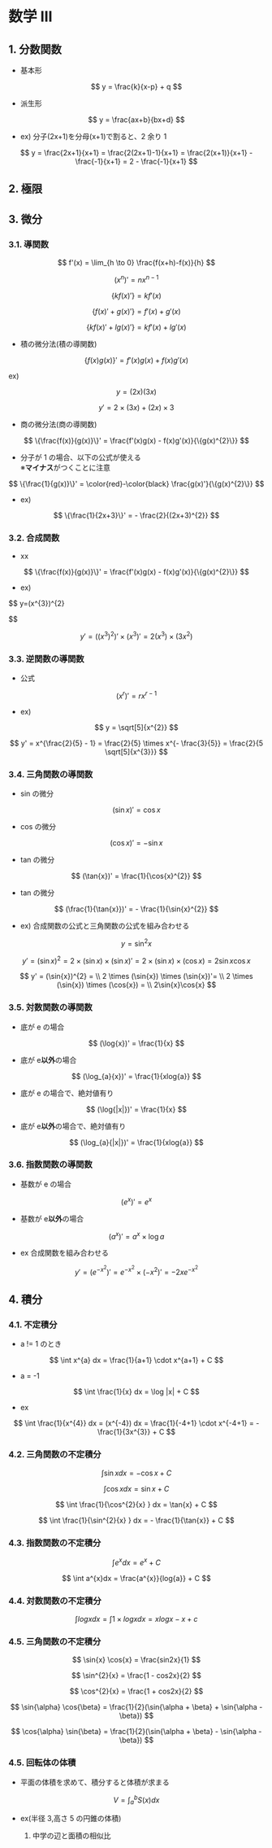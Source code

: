 # 数学 Ⅲ

## 1. 分数関数

- 基本形

$$
y = \frac{k}{x-p} + q
$$

- 派生形

$$
y = \frac{ax+b}{bx+d}
$$

- ex)
  分子(2x+1)を分母(x+1)で割ると、2 余り 1

$$
y = \frac{2x+1}{x+1} = \frac{2(2x+1)-1}{x+1} = \frac{2(x+1)}{x+1} - \frac{-1}{x+1} = 2 - \frac{-1}{x+1}
$$

## 2. 極限

## 3. 微分

### 3.1. 導関数

$$
f'(x) = \lim_{h \to 0} \frac{f(x+h)-f(x)}{h}
$$

$$
(x^{n})' = nx^{n-1}
$$

$$
\{k{f(x)'}\} = kf'(x)
$$

$$
\{{f(x)'} + g(x)'\} = f'(x) + g'(x)
$$

$$
\{k{f(x)'} + lg(x)'\} = kf'(x) + lg'(x)
$$

- 積の微分法(積の導関数)

$$
\{f(x)g(x)\}' = f'(x)g(x) + f(x)g'(x)
$$

ex)

$$
y = (2x)(3x)
$$

$$
y' = 2 \times (3x) + (2x)\times 3
$$

- 商の微分法(商の導関数)

$$
\{\frac{f(x)}{g(x)}\}' = \frac{f'(x)g(x) - f(x)g'(x)}{\{g(x)^{2}\}}
$$

- 分子が 1 の場合、以下の公式が使える  
  ※**マイナス**がつくことに注意

$$
\{\frac{1}{g(x)}\}' = \color{red}-\color{black} \frac{g(x)'}{\{g(x)^{2}\}}
$$

- ex)

$$
\{\frac{1}{2x+3}\}' = - \frac{2}{(2x+3)^{2}}
$$

### 3.2. 合成関数

- xx

$$
\{\frac{f(x)}{g(x)}\}' = \frac{f'(x)g(x) - f(x)g'(x)}{\{g(x)^{2}\}}
$$

- ex)

$$
y=(x^{3})^{2}


$$

$$
y'=((x^{3})^{2})' \times (x^{3})' = 2(x^{3}) \times (3x^{2})
$$

### 3.3. 逆関数の導関数

- 公式

$$
(x^{r})' = rx^{r-1}
$$

- ex)

$$
y = \sqrt[5]{x^{2}}
$$

$$
y' = x^{\frac{2}{5} - 1} = \frac{2}{5} \times x^{- \frac{3}{5}} = \frac{2}{5 \sqrt[5]{x^{3}}}
$$

### 3.4. 三角関数の導関数

- sin の微分

$$
(\sin{x})' = \cos{x}
$$

- cos の微分

$$
(\cos{x})' = -\sin{x}
$$

- tan の微分

$$
(\tan{x})' = \frac{1}{\cos{x}^{2}}
$$

- tan の微分

$$
(\frac{1}{\tan{x}})' = - \frac{1}{\sin{x}^{2}}
$$

- ex)
  合成関数の公式と三角関数の公式を組み合わせる

$$
y = \sin^{2}{x}
$$

$$
y' = (\sin{x})^{2} = 2 \times (\sin{x}) \times (\sin{x})'= 2 \times (\sin{x}) \times (\cos{x})= 2\sin{x}\cos{x}
$$

$$
y' = (\sin{x})^{2} = \\
2 \times (\sin{x}) \times (\sin{x})'= \\
2 \times (\sin{x}) \times (\cos{x}) = \\
2\sin{x}\cos{x}
$$

### 3.5. 対数関数の導関数

- 底が e の場合

$$
(\log{x})' = \frac{1}{x}
$$

- 底が e**以外**の場合

$$
(\log_{a}{x})' = \frac{1}{xlog{a}}
$$

- 底が e の場合で、絶対値有り

$$
(\log{|x|})' = \frac{1}{x}
$$

- 底が e**以外**の場合で、絶対値有り

$$
(\log_{a}{|x|})' = \frac{1}{xlog{a}}
$$

### 3.6. 指数関数の導関数

- 基数が e の場合

$$
(e^{x})' = e^{x}
$$

- 基数が e**以外**の場合

$$
(a^{x})' = a^{x} \times \log{a}
$$

- ex
  合成関数を組み合わせる

$$
y' = (e^{-x^{2}})' = e^{-x^{2}} \times (-x^{2})' = -2xe^{-x^{2}}
$$

## 4. 積分

### 4.1. 不定積分

- a != 1 のとき

$$
\int x^{a} dx = \frac{1}{a+1} \cdot x^{a+1} + C
$$

- a = -1

$$
\int \frac{1}{x} dx = \log |x| + C
$$

- ex

$$
\int \frac{1}{x^{4}} dx = (x^{-4}) dx = \frac{1}{-4+1} \cdot x^{-4+1} = - \frac{1}{3x^{3}} + C
$$

### 4.2. 三角関数の不定積分

$$
\int \sin{x} dx = -\cos{x} + C
$$

$$
\int \cos{x} dx = \sin{x} + C
$$

$$
\int \frac{1}{\cos^{2}{x} } dx = \tan{x} + C
$$

$$
\int \frac{1}{\sin^{2}{x} } dx = - \frac{1}{\tan{x}} + C
$$

### 4.3. 指数関数の不定積分

$$
\int e^{x}dx = e^{x} + C
$$

$$
\int a^{x}dx = \frac{a^{x}}{log{a}} + C
$$

### 4.4. 対数関数の不定積分

$$
\int log{x}dx = \int 1 \times log{x}dx = xlogx - x + c
$$

### 4.5. 三角関数の不定積分

$$
\sin{x} \cos{x} = \frac{sin2x}{1}
$$

$$
\sin^{2}{x} = \frac{1 - cos2x}{2}
$$

$$
\cos^{2}{x} = \frac{1 + cos2x}{2}
$$

$$
\sin{\alpha} \cos{\beta} = \frac{1}{2}(\sin{\alpha + \beta} + \sin{\alpha - \beta})
$$

$$
\cos{\alpha} \sin{\beta} = \frac{1}{2}(\sin{\alpha + \beta} - \sin{\alpha - \beta})
$$

### 4.5. 回転体の体積

- 平面の体積を求めて、積分すると体積が求まる

$$
V=\int^b_aS(x)dx
$$

- ex(半径 3,高さ 5 の円錐の体積)

  1. 中学の辺と面積の相似比

     <!-- $$
          x:y = x^2 : y^2
     $$ -->

  <!-- 2. 今回の問題に当てはめると、高さの比を相似で使う

     $$
     S(x):S(5) = x^2 : 5^2
     $$

     ↓

     $$
     S(x): \pi (3)^2 = x^2 : 5^2
     $$

     ↓

     $$
     S(x) = \frac{9 \pi x^2}{25}
     $$

  1. 面積を積分すると
     $$
     V = \int^5_0 (\frac{9 \pi x^2}{25}) dx
     $$ -->
